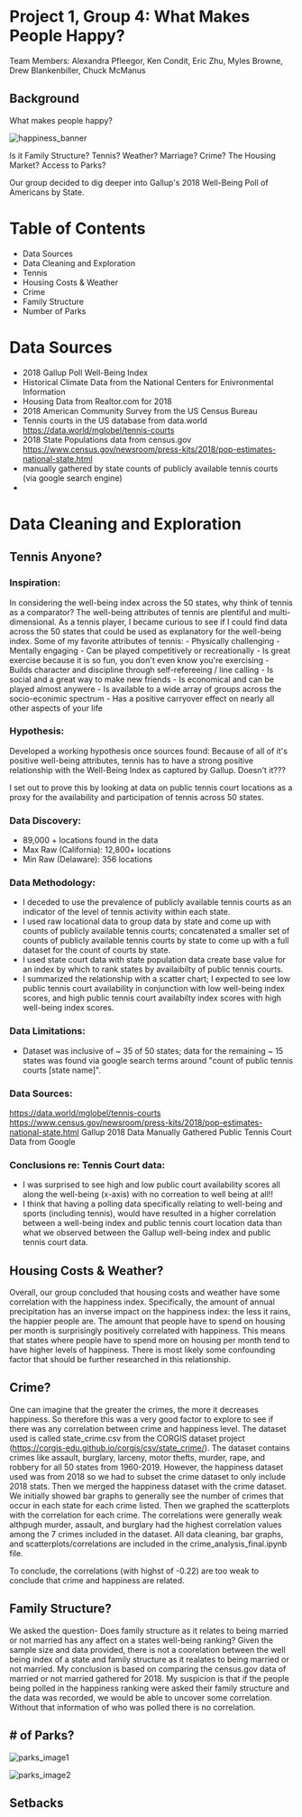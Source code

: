 # Project 1, Group 4: What Makes People Happy?

Team Members: Alexandra Pfleegor, Ken Condit, Eric Zhu, Myles Browne, Drew Blankenbiller, Chuck McManus

## Background
What makes people happy? 

![happiness_banner](Images/happiness-banner.jpg)

Is it Family Structure? Tennis? Weather? Marriage? Crime? The Housing Market? Access to Parks? 

Our group decided to dig deeper into Gallup's 2018 Well-Being Poll of Americans by State. 

# Table of Contents 
* Data Sources
* Data Cleaning and Exploration
* Tennis
* Housing Costs & Weather
* Crime
* Family Structure
* Number of Parks

# Data Sources 
* 2018 Gallup Poll Well-Being Index
* Historical Climate Data from the National Centers for Enivronmental Information
* Housing Data from Realtor.com for 2018
* 2018 American Community Survey from the US Census Bureau
* Tennis courts in the US database from data.world https://data.world/mglobel/tennis-courts
* 2018 State Populations data from census.gov https://www.census.gov/newsroom/press-kits/2018/pop-estimates-national-state.html
* manually gathered by state counts of publicly available tennis courts (via google search engine)
* 


# Data Cleaning and Exploration 

## Tennis Anyone? 
### Inspiration:
In considering the well-being index across the 50 states, why think of tennis as a comparator?  The well-being attributes of tennis are plentiful and multi-dimensional. As a tennis player, I became curious to see if I could find data across the 50 states that could be used as explanatory for the well-being index.  Some of my favorite attributes of tennis:
        - Physically challenging
        - Mentally engaging
        - Can be played competitively or recreationally
        - Is great exercise because  it is so fun, you don't even know you're exercising
        - Builds character and discipline through self-refereeing / line calling
        - Is social and a great way to make new friends
        - Is economical and can be played almost anywere
        - Is available to a wide array of groups across the socio-econimic spectrum
        - Has a positive carryover effect on nearly all other aspects of your life

### Hypothesis:
Developed a working hypothesis once sources found: Because of all of it's positive well-being attributes, tennis has to have a strong positive relationship with the Well-Being Index as captured by Gallup.  Doesn't it??? 

I set out to prove this by looking at data on public tennis court locations as a proxy for the availability and participation of tennis across 50 states.

### Data Discovery:
- 89,000 + locations found in the data
- Max Raw (California): 12,800+ locations
- Min Raw (Delaware): 356 locations

### Data Methodology:
- I deceded to use the prevalence of publicly available tennis courts as an indicator of the level of tennis activity within each state.
- I used raw locational data to group data by state and come up with counts of publicly available tennis courts; concatenated a smaller set of counts of publicly available tennis courts by state to come up with a full dataset for the count of courts by state.
- I used state court data with state population data create base value for an index by which to rank states by availaibilty of public tennis courts.
- I summarized the relationship with a scatter chart; I expected to see low public tennis court availability in conjunction with low well-being index scores, and high public tennis court availabilty index scores with high well-being index scores.  

### Data Limitations:
- Dataset was inclusive of ~ 35 of 50 states; data for the remaining ~ 15 states was found via google search terms around "count of public tennis courts [state name]".


### Data Sources:
https://data.world/mglobel/tennis-courts
https://www.census.gov/newsroom/press-kits/2018/pop-estimates-national-state.html
Gallup 2018 Data
Manually Gathered Public Tennis Court Data from Google

### Conclusions re: Tennis Court data:
- I was surprised to see high and low public court availability scores all along the well-being (x-axis) with no correation to well being at all!!
- I think that having a polling data specifically relating to well-being and sports (including tennis), would have resulted in a higher correlation between a well-being index and public tennis court location data than what we observed between the Gallup well-being index and public tennis court data. 

## Housing Costs & Weather?

Overall, our group concluded that housing costs and weather have some correlation with the happiness index. Specifically, the amount of annual precipitation has an inverse impact on the happiness index: the less it rains, the happier people are. The amount that people have to spend on housing per month is surprisingly positively correlated with happiness. This means that states where people have to spend more on housing per month tend to have higher levels of happiness. There is most likely some confounding factor that should be further researched in this relationship.

## Crime?
One can imagine that the greater the crimes, the more it decreases happiness. So therefore this was a very good factor to explore to see if there was any correlation between crime and happiness level. The dataset used is called state_crime.csv from the CORGIS dataset project (https://corgis-edu.github.io/corgis/csv/state_crime/). The dataset contains crimes like assault, burglary, larceny, motor thefts, murder, rape, and robbery for all 50 states from 1960-2019. However, the happiness dataset used was from 2018 so we had to subset the crime dataset to only include 2018 stats. Then we merged the happiness dataset with the crime dataset. We initially showed bar graphs to generally see the number of crimes that occur in each state for each crime listed. Then we graphed the scatterplots with the correlation for each crime. The correlations were generally weak althpugh murder, assault, and burglary had the highest correlation values among the 7 crimes included in the dataset. All data cleaning, bar graphs, and scatterplots/correlations are included in the crime_analysis_final.ipynb file.

To conclude, the correlations (with highst of -0.22) are too weak to conclude that crime and happiness are related.

## Family Structure?
We asked the question- Does family structure as it relates to being married or not married has any affect on a states well-being ranking? 
Given the sample size and data provided, there is not a coorelation between the well being index of a state and family structure as it realates to being married or not married.  My conclusion is based on comparing the census.gov data of married or not married gathered for 2018. My suspicion is that if the people being polled in the happiness ranking were asked their family structure and the data was recorded, we would be able to uncover some correlation. Without that information of who was polled there is no correlation. 


## # of Parks?

![parks_image1](Images/Parks_WellBeing_Scatterplot_LR.png)

![parks_image2](Images/Ranks_Scatterplot.png)


## Setbacks


